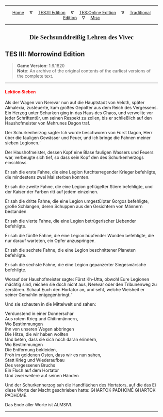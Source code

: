 
---

<!-- Jekyll Page Links -->

<center>
<a href="../../../../index.html">Home</a>
&emsp;&nabla;&emsp;
<a href="../../../index-tes3.html">TES:III Edition</a>
&emsp;&nabla;&emsp;
<a href="../../../index-teso.html">TES:Online Edition</a>
&emsp;&nabla;&emsp;
<a href="../../../index-traditional.html">Traditional Edition</a>
&emsp;&nabla;&emsp;
<a href="../../../index-misc.html">Misc</a>
</center>

<!-- Markdown Body Below: -->

---

<center>
<h2><span style="font-family:Georgia">Die Sechsunddreißig Lehren des Vivec</span></h2>
</center>

## TES III: Morrowind Edition

> __Game Version:__ 1.6.1820\
> __Note:__ An archive of the original contents of the earliest versions of the complete text.

---

#### <span style="color:red">Lektion Sieben</span>

Als der Wagen von Nerevar nun auf die Hauptstadt von Veloth, später Almalexia, zusteuerte, kam großes Gepolter aus dem Reich des Vergessens. Ein Herzog unter Schurken ging in das Haus des Chaos, und verweilte vor jeder Schriftentür, um seinen Respekt zu zollen, bis er schließlich auf den Haushofmeister von Mehrunes Dagon traf.

Der Schurkenherzog sagte: Ich wurde beschworen von Fürst Dagon, Herr über die fauligen Gewässer und Feuer, und ich bringe die Fahnen meiner sieben Legionen.‘

Der Haushofmeister, dessen Kopf eine Blase fauligen Wassers und Feuers war, verbeugte sich tief, so dass sein Kopf den des Schurkenherzogs einschloss.

Er sah die erste Fahne, die eine Legion furchterregender Krieger befehligte, die mindestens zwei Mal sterben konnten.

Er sah die zweite Fahne, die eine Legion geflügelter Stiere befehligte, und der Kaiser der Farben ritt auf jedem einzelnen.

Er sah die dritte Fahne, die eine Legion umgestülpter Gorgos befehligte, große Schlangen, deren Schuppen aus den Gesichtern von Männern bestanden.

Er sah die vierte Fahne, die eine Legion betrügerischer Liebender befehligte.

Er sah die fünfte Fahne, die eine Legion hüpfender Wunden befehligte, die nur darauf warteten, ein Opfer anzuspringen.

Er sah die sechste Fahne, die eine Legion beschnittener Planeten befehligte.

Er sah die sechste Fahne, die eine Legion gepanzerter Siegesmärsche befehligte.

Worauf der Haushofmeister sagte: Fürst Kh-Utta, obwohl Eure Legionen mächtig sind, reichen sie doch nicht aus, Nerevar oder den Tribunenweg zu zerstören. Schaut Euch den Hortator an, und seht, welche Weisheit er seiner Gemahlin entgegenbringt.‘

Und sie schauten in die Mittelwelt und sahen:

Verdunstend in einer Donnerschar\
Aus rotem Krieg und Chitinmännern,\
Wo Bestimmungen\
Ihn von unseren Wegen abbringen\
Die Hitze, die wir haben wollten\
Und beten, dass sie sich noch daran erinnern,\
Wo Bestimmungen\
Die Entfernung bekleiden,\
Froh im goldenen Osten, dass wir es nun sahen,\
Statt Krieg und Wiederaufbau\
Des vergessenen Bruchs\
Ein Fluch auf dem Hortator\
Und zwei weitere auf seinen Händen

Und der Schurkenherzog sah die Handflächen des Hortators, auf die das Ei diese Worte der Macht geschrieben hatte: GHARTOK PADHOMÉ GHARTOK PADHOMÉ.

Das Ende aller Worte ist ALMSIVI.

---
